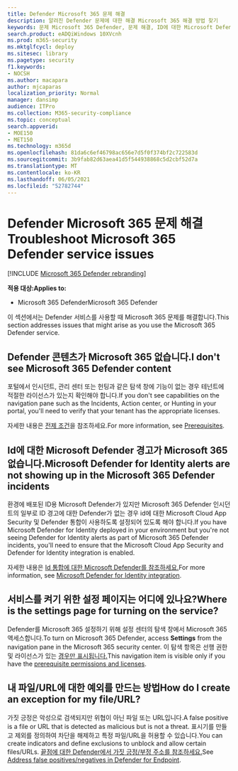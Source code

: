 ```yaml
---
title: Defender Microsoft 365 문제 해결
description: 알려진 Defender 문제에 대한 해결 Microsoft 365 해결 방법 찾기
keywords: 문제 Microsoft 365 Defender, 문제 해결, ID에 대한 Microsoft Defender, 문제, 추가 기능, 설정 페이지
search.product: eADQiWindows 10XVcnh
ms.prod: m365-security
ms.mktglfcycl: deploy
ms.sitesec: library
ms.pagetype: security
f1.keywords:
- NOCSH
ms.author: macapara
author: mjcaparas
localization_priority: Normal
manager: dansimp
audience: ITPro
ms.collection: M365-security-compliance
ms.topic: conceptual
search.appverid:
- MOE150
- MET150
ms.technology: m365d
ms.openlocfilehash: 81da6c6ef46798ac656e7d5f0f374bf2c722583d
ms.sourcegitcommit: 3b9fab82d63aea41d5f544938868c5d2cbf52d7a
ms.translationtype: MT
ms.contentlocale: ko-KR
ms.lasthandoff: 06/05/2021
ms.locfileid: "52782744"
---
```

# <a name="troubleshoot-microsoft-365-defender-service-issues"></a><span data-ttu-id="bc6f7-104">Defender Microsoft 365 문제 해결</span><span class="sxs-lookup"><span data-stu-id="bc6f7-104">Troubleshoot Microsoft 365 Defender service issues</span></span>

[!INCLUDE [Microsoft 365 Defender rebranding](../includes/microsoft-defender.md)]


<span data-ttu-id="bc6f7-105">**적용 대상:**</span><span class="sxs-lookup"><span data-stu-id="bc6f7-105">**Applies to:**</span></span>
- <span data-ttu-id="bc6f7-106">Microsoft 365 Defender</span><span class="sxs-lookup"><span data-stu-id="bc6f7-106">Microsoft 365 Defender</span></span>

<span data-ttu-id="bc6f7-107">이 섹션에서는 Defender 서비스를 사용할 때 Microsoft 365 문제를 해결합니다.</span><span class="sxs-lookup"><span data-stu-id="bc6f7-107">This section addresses issues that might arise as you use the Microsoft 365 Defender service.</span></span>

## <a name="i-dont-see-microsoft-365-defender-content"></a><span data-ttu-id="bc6f7-108">Defender 콘텐츠가 Microsoft 365 없습니다.</span><span class="sxs-lookup"><span data-stu-id="bc6f7-108">I don't see Microsoft 365 Defender content</span></span>

<span data-ttu-id="bc6f7-109">포털에서 인시던트, 관리 센터 또는 헌팅과 같은 탐색 창에 기능이 없는 경우 테넌트에 적절한 라이선스가 있는지 확인해야 합니다.</span><span class="sxs-lookup"><span data-stu-id="bc6f7-109">If you don't see capabilities on the navigation pane such as the Incidents, Action center, or Hunting in your portal, you'll need to verify that your tenant has the appropriate licenses.</span></span>

<span data-ttu-id="bc6f7-110">자세한 내용은 [전제 조건](prerequisites.md)을 참조하세요.</span><span class="sxs-lookup"><span data-stu-id="bc6f7-110">For more information, see [Prerequisites](prerequisites.md).</span></span>

## <a name="microsoft-defender-for-identity-alerts-are-not-showing-up-in-the-microsoft-365-defender-incidents"></a><span data-ttu-id="bc6f7-111">Id에 대한 Microsoft Defender 경고가 Microsoft 365 없습니다.</span><span class="sxs-lookup"><span data-stu-id="bc6f7-111">Microsoft Defender for Identity alerts are not showing up in the Microsoft 365 Defender incidents</span></span>

<span data-ttu-id="bc6f7-112">환경에 배포된 ID용 Microsoft Defender가 있지만 Microsoft 365 Defender 인시던트의 일부로 ID 경고에 대한 Defender가 없는 경우 id에 대한 Microsoft Cloud App Security 및 Defender 통합이 사용하도록 설정되어 있도록 해야 합니다.</span><span class="sxs-lookup"><span data-stu-id="bc6f7-112">If you have Microsoft Defender for Identity deployed in your environment but you're not seeing Defender for Identity alerts as part of Microsoft 365 Defender incidents, you'll need to ensure that the Microsoft Cloud App Security and Defender for Identity integration is enabled.</span></span>

<span data-ttu-id="bc6f7-113">자세한 내용은 [Id 통합에 대한 Microsoft Defender를 참조하세요.](/cloud-app-security/mdi-integration)</span><span class="sxs-lookup"><span data-stu-id="bc6f7-113">For more information, see [Microsoft Defender for Identity integration](/cloud-app-security/mdi-integration).</span></span>

## <a name="where-is-the-settings-page-for-turning-on-the-service"></a><span data-ttu-id="bc6f7-114">서비스를 켜기 위한 설정 페이지는 어디에 있나요?</span><span class="sxs-lookup"><span data-stu-id="bc6f7-114">Where is the settings page for turning on the service?</span></span>

<span data-ttu-id="bc6f7-115">Defender를 Microsoft 365 설정하기 위해  설정 센터의 탐색 창에서 Microsoft 365 액세스합니다.</span><span class="sxs-lookup"><span data-stu-id="bc6f7-115">To turn on Microsoft 365 Defender, access **Settings** from the navigation pane in the Microsoft 365 security center.</span></span> <span data-ttu-id="bc6f7-116">이 탐색 항목은 선행 권한 및 라이선스가 있는 [경우만 표시됩니다.](m365d-enable.md#check-license-eligibility-and-required-permissions)</span><span class="sxs-lookup"><span data-stu-id="bc6f7-116">This navigation item is visible only if you have the [prerequisite permissions and licenses](m365d-enable.md#check-license-eligibility-and-required-permissions).</span></span>

## <a name="how-do-i-create-an-exception-for-my-fileurl"></a><span data-ttu-id="bc6f7-117">내 파일/URL에 대한 예외를 만드는 방법</span><span class="sxs-lookup"><span data-stu-id="bc6f7-117">How do I create an exception for my file/URL?</span></span>

<span data-ttu-id="bc6f7-118">가짓 긍정은 악성으로 검색되지만 위협이 아닌 파일 또는 URL입니다.</span><span class="sxs-lookup"><span data-stu-id="bc6f7-118">A false positive is a file or URL that is detected as malicious but is not a threat.</span></span> <span data-ttu-id="bc6f7-119">표시기를 만들고 제외를 정의하여 차단을 해제하고 특정 파일/URL을 허용할 수 있습니다.</span><span class="sxs-lookup"><span data-stu-id="bc6f7-119">You can create indicators and define exclusions to unblock and allow certain files/URLs.</span></span> <span data-ttu-id="bc6f7-120">[끝점에 대한 Defender에서 가짓 긍정/부정 주소를 참조하세요.](/microsoft-365/security/defender-endpoint/defender-endpoint-false-positives-negatives)</span><span class="sxs-lookup"><span data-stu-id="bc6f7-120">See [Address false positives/negatives in Defender for Endpoint](/microsoft-365/security/defender-endpoint/defender-endpoint-false-positives-negatives).</span></span>


